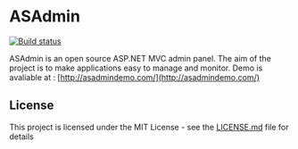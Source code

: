 # ASAdmin
[![Build status](https://ci.appveyor.com/api/projects/status/5o16sha9dq29sofm?svg=true)](https://ci.appveyor.com/project/NazmiAltun/asadmin)


ASAdmin is an open source ASP.NET MVC  admin panel. The aim of the project is to make applications easy to manage and monitor.
Demo is avaliable at : [http://asadmindemo.com/](http://asadmindemo.com/)

## License

This project is licensed under the MIT License - see the [LICENSE.md](LICENSE.md) file for details
